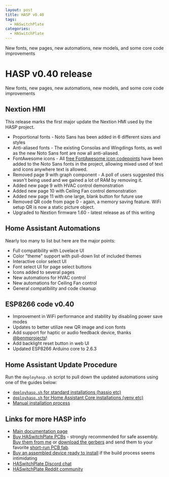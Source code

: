 ```yaml
---
layout: post
title: HASP v0.40
tags: 
  - HASwitchPlate
categories:
  - HASwitchPlate
---
```


New fonts, new pages, new automations, new models, and some core code improvements

# HASP v0.40 release

New fonts, new pages, new automations, new models, and some core code improvements

## Nextion HMI

This release marks the first major update the Nextion HMI used by the HASP project.

* Proportional fonts - Noto Sans has been added in 6 different sizes and styles
* Anti-aliased fonts - The existing Consolas and Wingdings fonts, as well as the new Noto Sans font are now all anti-aliased.
* FontAwesome icons - All [free FontAwesome icon codepoints](https://fontawesome.com/cheatsheet) have been added to the Noto Sans fonts in the project, allowing mixed used of text and icons anywhere text is allowed.
* Removed page 9 with graph component - A poll of users suggested this wasn't being used and we gained a lot of RAM by removing it.
* Added new page 9 with HVAC control demonstration
* Added new page 10 with Ceiling Fan control demonstration
* Added new page 11 with one large, blank button for future use
* Removed QR code from page 0 - again, a memory saving feature.  WiFi setup QR is now a static picture object.
* Upgraded to Nextion firmware 1.60 - latest release as of this writing

## Home Assistant Automations

Nearly too many to list but here are the major points:

* Full compatibility with Lovelace UI
* Color "theme" support with pull-down list of included themes
* Interactive color select UI
* Font select UI for page select buttons
* Icons added to several pages
* New automations for HVAC control
* New automations for Ceiling Fan control
* General compatibility and code cleanup

## ESP8266 code v0.40

* Improvement in WiFi performance and stability by disabling power save modes
* Updates to better utilize new QR image and icon fonts
* Add support for haptic or audio feedback device, thanks [@benmprojects](https://github.com/benmprojects)!
* Add backlight reset button in web UI
* Updated ESP8266 Arduino core to 2.6.3

## Home Assistant Update Procedure

Run the `deployhasp.sh` script to pull down the updated automations using one of the guides below:

* [`deployhasp.sh` for standard installations (hassio etc)](https://github.com/aderusha/HASwitchPlate/blob/master/Documentation/05_Home_Assistant.md#standard-home-assistant-installation)
* [`deployhasp.sh` for Home Assistant Core installations (venv etc)](https://github.com/aderusha/HASwitchPlate/blob/master/Documentation/05_Home_Assistant.md#home-assistant-core-installation)
* [Manual installation process](https://github.com/aderusha/HASwitchPlate/blob/master/Documentation/05_Home_Assistant.md#manual-home-assistant-installation)

## Links for more HASP info

* [Main documentation page](https://github.com/aderusha/HASwitchPlate/tree/master/Documentation)
* [Buy HASwitchPlate PCBs](https://www.tindie.com/products/luma/ha-switchplate-hasp-pcb/) - strongly recommended for safe assembly.  [Buy them from me](https://www.tindie.com/products/luma/ha-switchplate-hasp-pcb/) or [download the gerbers](https://github.com/aderusha/HASwitchPlate/raw/master/PCB/HASwitchPlate.gerbers.zip) and send them to your favorite [short-run PCB fab](https://www.allpcb.com/?Mb_InviteId=34099).
* [Buy an assembled device ready to install](https://www.tindie.com/products/luma/ha-switchplate-hasp-single-wide-assembled/) if the build process seems intimidating
* [HASwitchPlate Discord chat](https://discord.gg/tnBsMw4)
* [HASwitchPlate Reddit community](https://www.reddit.com/r/HASwitchPlate)
